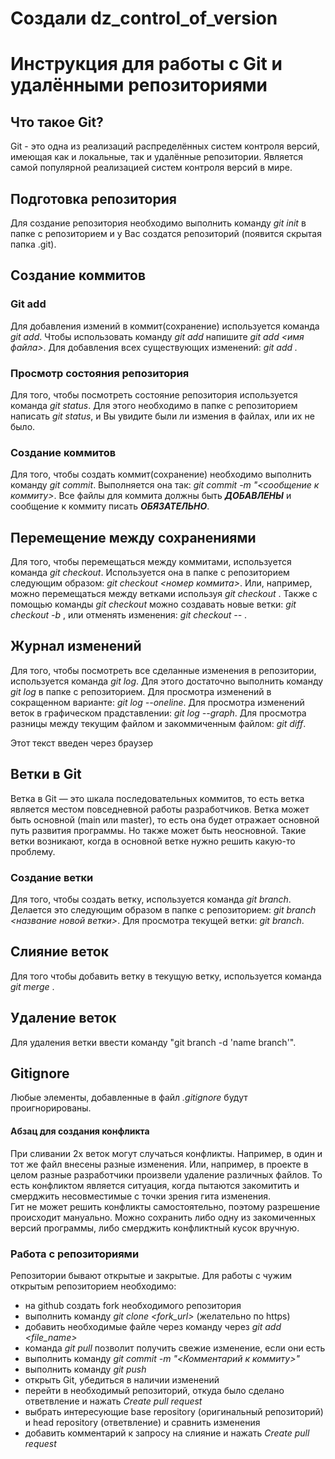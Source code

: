 # Создали dz_control_of_version
# Инструкция для работы с Git и удалёнными репозиториями

## Что такое Git?
Git - это одна из реализаций распределённых систем контроля версий, имеющая как и локальные, так и удалённые репозитории. Является самой популярной реализацией систем контроля версий в мире.

## Подготовка репозитория
Для создание репозитория необходимо выполнить команду *git init*  в папке с репозиторием и у Вас создатся репозиторий (появится скрытая папка .git).
## Создание коммитов

### Git add
Для добавления измений в коммит(сохранение) используется команда *git add*. Чтобы использовать команду *git add* напишите *git add <имя файла>*.
Для добавления всех существующих изменений: *git add .*

### Просмотр состояния репозитория
Для того, чтобы посмотреть состояние репозитория используется команда *git status*. Для этого необходимо в папке с репозиторием написать *git status*, и Вы увидите были ли измения в файлах, или их не было.

### Создание коммитов
Для того, чтобы создать коммит(сохранение) необходимо выполнить команду *git commit*. Выполняется она так: *git commit -m "<сообщение к коммиту>*. Все файлы для коммита должны быть ***ДОБАВЛЕНЫ*** и сообщение к коммиту писать ***ОБЯЗАТЕЛЬНО***.

## Перемещение между сохранениями
Для того, чтобы перемещаться между коммитами, используется команда *git checkout*. Используется она в папке с репозиторием следующим образом: *git checkout <номер коммита>*. Или, например, можно перемещаться между ветками используя *git checkout <branch>*. 
Также с помощью команды *git checkout* можно создавать новые ветки:  *git checkout -b <branchname>*, или отменять изменения: *git checkout -- <file>*.

## Журнал изменений
Для того, чтобы посмотреть все сделанные изменения в репозитории, используется команда *git log*. Для этого достаточно выполнить команду *git log* в папке с репозиторием. Для просмотра изменений в сокращенном варианте: *git log --oneline*.
Для просмотра изменений веток в графическом прадставлении: *git log --graph*.
Для просмотра разницы между текущим файлом и закоммиченным файлом: *git diff*.

Этот текст введен через браузер

## Ветки в Git
Ветка в Git — это шкала последовательных коммитов, то есть ветка является местом повседневной работы разработчиков. Ветка может быть основной (main или master), то есть она будет отражает основной путь развития программы. Но также может быть неосновной. Такие ветки возникают, когда в основной ветке нужно решить какую-то проблему.

### Создание ветки
Для того, чтобы создать ветку, используется команда *git branch*. Делается это следующим образом в папке с репозиторием: *git branch <название новой ветки>*.
Для просмотра текущей ветки: *git branch*.

## Слияние веток
Для того чтобы добавить ветку в текущую ветку, используется команда *git merge <name branch>*.

## Удаление веток
Для удаления ветки ввести команду "git branch -d 'name branch'".

## Gitignore
Любые элементы, добавленные в файл *.gitignore* будут проигнорированы.

#### Абзац для создания конфликта
При сливании 2х веток могут случаться конфликты. Например, в один и тот же файл внесены разные изменения. Или, например, в проекте в целом разные разработчики произвели удаление различных файлов. То есть конфликтом является ситуация, когда пытаются закомитить и смерджить несовместимые с точки зрения гита изменения.  
Гит не может решить конфликты самостоятельно, поэтому разрешение происходит мануально. Можно сохранить либо одну из закомиченных версий программы, либо смерджить конфликтный кусок вручную.


### Работа с репозиториями
Репозитории бывают открытые и закрытые. Для работы с чужим открытым репозиторием необходимо:
- на github создать fork необходимого репозитория
- выполнить команду *git clone <fork_url>* (желательно по https)
- добавить необходимые файле через команду через *git add <file_name>*
- команда *git pull* позволит получить свежие изменение, если они есть
- выполнить команду *git commit -m "<Комментарий к коммиту>"*
- выполнить команду *git push*
- открыть Git, убедиться в наличии изменений
- перейти в необходимый репозиторий, откуда было сделано ответвление и нажать *Create pull request*
- выбрать интересующие base repository (оригинальный репозиторий) и head repository (ответвление) и сравнить изменения
- добавить комментарий к запросу на слияние и нажать *Create pull request*


